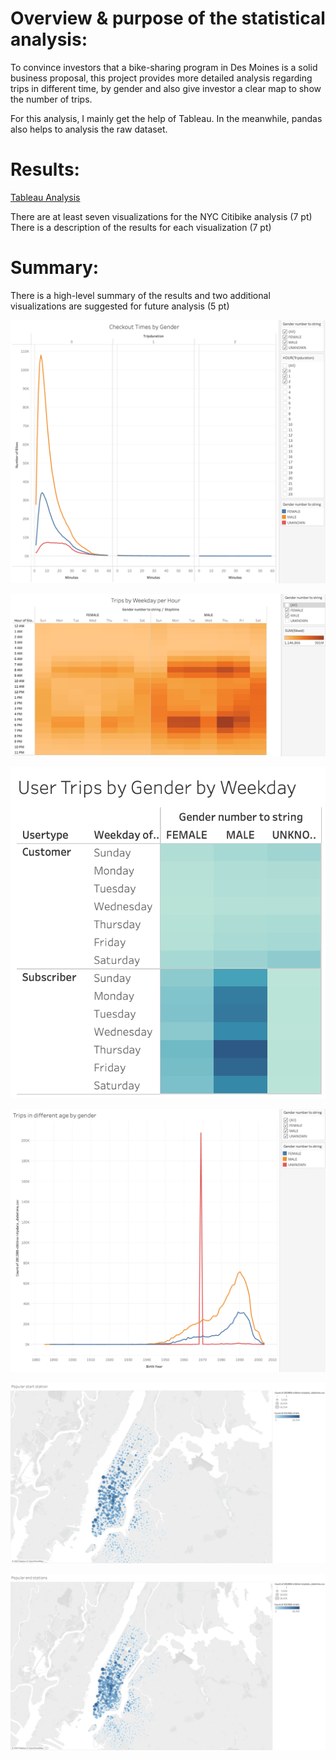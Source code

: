 
# Overview & purpose of the statistical analysis:
To convince investors that a bike-sharing program in Des Moines is a solid business proposal, this project provides more detailed analysis regarding trips in different time, by gender and also give investor a clear map to show the number of trips.

For this analysis, I mainly get the help of Tableau. In the meanwhile, pandas also helps to analysis the raw dataset.


# Results:
[Tableau Analysis](https://public.tableau.com/views/CitiBikes_Dashboard_16715087491590/NYCCitiBikesAnalysis?:language=en-US&publish=yes&:display_count=n&:origin=viz_share_link)

There are at least seven visualizations for the NYC Citibike analysis (7 pt)
There is a description of the results for each visualization (7 pt)


# Summary:

There is a high-level summary of the results and two additional visualizations are suggested for future analysis (5 pt)



![checkout_times_by_gender](Resources/checkout_times_by_gender.png)


![trips_by_weekday_per_hour_by_gender](Resources/trips_by_weekday_per_hour_by_gender.png)


![user_trips_by_gender_by_weekday](Resources/user_trips_by_gender_by_weekday.png)


![trips_by_dif_age_by_gender](Resources/trips_by_dif_age_by_gender.png)


![start_station_map](Resources/start_station_map.png)



![end_station_map](Resources/end_station_map.png)
